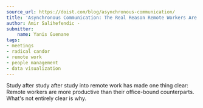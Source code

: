 ```yaml
---
source_url: https://doist.com/blog/asynchronous-communication/
title: 'Asynchronous Communication: The Real Reason Remote Workers Are More Productive'
author: Amir Salihefendic -
submitter:
    name: Yanis Guenane
tags:
- meetings
- radical candor
- remote work
- people management
- data visualization
---
```


Study after study after study into remote work has made one thing clear: Remote workers are more productive than their office-bound counterparts. What's not entirely clear is why. 
